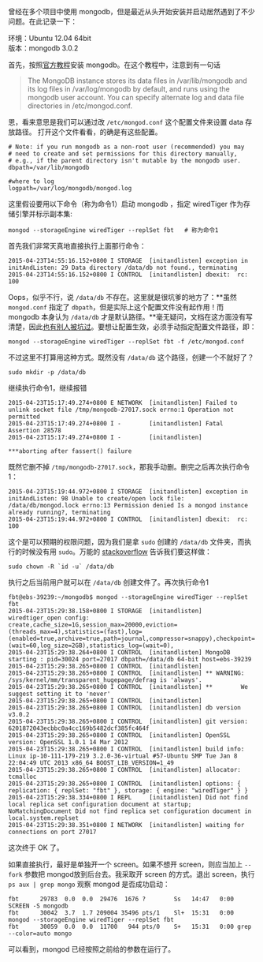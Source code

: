 曾经在多个项目中使用 mongodb，但是最近从头开始安装并启动居然遇到了不少问题。在此记录一下：

环境：Ubuntu 12.04 64bit  
版本：mongodb 3.0.2

首先，按照[官方教程][1]安装 mongodb。在这个教程中，注意到有一句话

> The MongoDB instance stores its data files in /var/lib/mongodb and its log files in /var/log/mongodb by default, and runs using the mongodb user account. You can specify alternate log and data file directories in /etc/mongod.conf.

恩，看来意思是我们可以通过改 `/etc/mongod.conf` 这个配置文件来设置 data 存放路径。
打开这个文件看看，的确是有这些配置。

```
# Note: if you run mongodb as a non-root user (recommended) you may
# need to create and set permissions for this directory manually,
# e.g., if the parent directory isn't mutable by the mongodb user.
dbpath=/var/lib/mongodb

#where to log
logpath=/var/log/mongodb/mongod.log
```

这里假设要用以下命令（称为命令1）启动 mongodb ，指定 wiredTiger 作为存储引擎并标示副本集:

	mongod --storageEngine wiredTiger --replSet fbt   # 称为命令1

首先我们非常天真地直接执行上面那行命令：

	2015-04-23T14:55:16.152+0800 I STORAGE  [initandlisten] exception in initAndListen: 29 Data directory /data/db not found., terminating
	2015-04-23T14:55:16.152+0800 I CONTROL  [initandlisten] dbexit:  rc: 100

Oops，似乎不行，说 `/data/db` 不存在。这里就是很坑爹的地方了：**虽然 `mongod.conf` 指定了 `dbpath`，但是实际上这个配置文件没有起作用！而 mongodb 本身认为 `/data/db` 才是默认路径。**毫无疑问，文档在这方面没有写清楚，因此[也有别人被坑过][3]。要想让配置生效，必须手动指定配置文件路径，即：

	mongod --storageEngine wiredTiger --replSet fbt -f /etc/mongod.conf

不过这里不打算用这种方式。既然没有 `/data/db` 这个路径，创建一个不就好了？

	sudo mkdir -p /data/db

继续执行命令1，继续报错  

```
2015-04-23T15:17:49.274+0800 E NETWORK  [initandlisten] Failed to unlink socket file /tmp/mongodb-27017.sock errno:1 Operation not permitted
2015-04-23T15:17:49.274+0800 I -        [initandlisten] Fatal Assertion 28578
2015-04-23T15:17:49.274+0800 I -        [initandlisten]

***aborting after fassert() failure
```
既然它删不掉 `/tmp/mongodb-27017.sock`，那我手动删。删完之后再次执行命令1：

```
2015-04-23T15:19:44.972+0800 I STORAGE  [initandlisten] exception in initAndListen: 98 Unable to create/open lock file: /data/db/mongod.lock errno:13 Permission denied Is a mongod instance already running?, terminating
2015-04-23T15:19:44.972+0800 I CONTROL  [initandlisten] dbexit:  rc: 100
```

这个是可以预期的权限问题，因为我们是拿 `sudo` 创建的 `/data/db` 文件夹，而执行的时候没有用 `sudo`。万能的 [stackoverflow][2] 告诉我们要这样做：

	sudo chown -R `id -u` /data/db

执行之后当前用户就可以在 `/data/db` 创建文件了。再次执行命令1

```
fbt@ebs-39239:~/mongodb$ mongod --storageEngine wiredTiger --replSet fbt
2015-04-23T15:29:38.158+0800 I STORAGE  [initandlisten] wiredtiger_open config: create,cache_size=1G,session_max=20000,eviction=(threads_max=4),statistics=(fast),log=(enabled=true,archive=true,path=journal,compressor=snappy),checkpoint=(wait=60,log_size=2GB),statistics_log=(wait=0),
2015-04-23T15:29:38.264+0800 I CONTROL  [initandlisten] MongoDB starting : pid=30024 port=27017 dbpath=/data/db 64-bit host=ebs-39239
2015-04-23T15:29:38.265+0800 I CONTROL  [initandlisten]
2015-04-23T15:29:38.265+0800 I CONTROL  [initandlisten] ** WARNING: /sys/kernel/mm/transparent_hugepage/defrag is 'always'.
2015-04-23T15:29:38.265+0800 I CONTROL  [initandlisten] **        We suggest setting it to 'never'
2015-04-23T15:29:38.265+0800 I CONTROL  [initandlisten]
2015-04-23T15:29:38.265+0800 I CONTROL  [initandlisten] db version v3.0.2
2015-04-23T15:29:38.265+0800 I CONTROL  [initandlisten] git version: 6201872043ecbbc0a4cc169b5482dcf385fc464f
2015-04-23T15:29:38.265+0800 I CONTROL  [initandlisten] OpenSSL version: OpenSSL 1.0.1 14 Mar 2012
2015-04-23T15:29:38.265+0800 I CONTROL  [initandlisten] build info: Linux ip-10-111-179-219 3.2.0-36-virtual #57-Ubuntu SMP Tue Jan 8 22:04:49 UTC 2013 x86_64 BOOST_LIB_VERSION=1_49
2015-04-23T15:29:38.265+0800 I CONTROL  [initandlisten] allocator: tcmalloc
2015-04-23T15:29:38.265+0800 I CONTROL  [initandlisten] options: { replication: { replSet: "fbt" }, storage: { engine: "wiredTiger" } }
2015-04-23T15:29:38.334+0800 I REPL     [initandlisten] Did not find local replica set configuration document at startup;  NoMatchingDocument Did not find replica set configuration document in local.system.replset
2015-04-23T15:29:38.351+0800 I NETWORK  [initandlisten] waiting for connections on port 27017
```

这次终于 OK 了。

如果直接执行，最好是单独开一个 screen。如果不想开 screen，则应当加上 `--fork` 参数把 mongod放到后台去。我采取开 screen 的方式。退出 screen，执行 `ps aux | grep mongo` 观察 mongod 是否成功启动：

```
fbt      29783  0.0  0.0  29476  1676 ?        Ss   14:47   0:00 SCREEN -S mongodb
fbt      30042  3.7  1.7 209004 35496 pts/1    Sl+  15:31   0:00 mongod --storageEngine wiredTiger --replSet fbt
fbt      30059  0.0  0.0  11700   944 pts/0    S+   15:31   0:00 grep --color=auto mongo
```
可以看到，mongod 已经按照之前给的参数在运行了。


[1]: http://docs.mongodb.org/manual/tutorial/install-mongodb-on-ubuntu/
[2]: http://stackoverflow.com/questions/15229412/unable-to-create-open-lock-file-data-mongod-lock-errno13-permission-denied
[3]: http://stackoverflow.com/questions/12568997/mongodb-not-using-etc-mongodb-conf-after-i-changed-dbpath